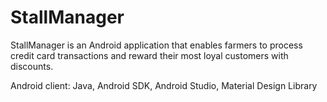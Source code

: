 # StallManager
StallManager is an Android application that enables farmers to process credit card transactions and reward their most loyal customers with discounts.

Android client: Java, Android SDK, Android Studio, Material Design Library

